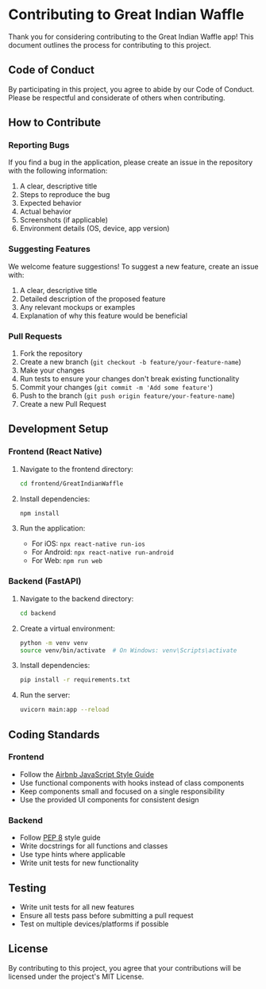 # Contributing to Great Indian Waffle

Thank you for considering contributing to the Great Indian Waffle app! This document outlines the process for contributing to this project.

## Code of Conduct

By participating in this project, you agree to abide by our Code of Conduct. Please be respectful and considerate of others when contributing.

## How to Contribute

### Reporting Bugs

If you find a bug in the application, please create an issue in the repository with the following information:

1. A clear, descriptive title
2. Steps to reproduce the bug
3. Expected behavior
4. Actual behavior
5. Screenshots (if applicable)
6. Environment details (OS, device, app version)

### Suggesting Features

We welcome feature suggestions! To suggest a new feature, create an issue with:

1. A clear, descriptive title
2. Detailed description of the proposed feature
3. Any relevant mockups or examples
4. Explanation of why this feature would be beneficial

### Pull Requests

1. Fork the repository
2. Create a new branch (`git checkout -b feature/your-feature-name`)
3. Make your changes
4. Run tests to ensure your changes don't break existing functionality
5. Commit your changes (`git commit -m 'Add some feature'`)
6. Push to the branch (`git push origin feature/your-feature-name`)
7. Create a new Pull Request

## Development Setup

### Frontend (React Native)

1. Navigate to the frontend directory:
   ```bash
   cd frontend/GreatIndianWaffle
   ```

2. Install dependencies:
   ```bash
   npm install
   ```

3. Run the application:
   - For iOS: `npx react-native run-ios`
   - For Android: `npx react-native run-android`
   - For Web: `npm run web`

### Backend (FastAPI)

1. Navigate to the backend directory:
   ```bash
   cd backend
   ```

2. Create a virtual environment:
   ```bash
   python -m venv venv
   source venv/bin/activate  # On Windows: venv\Scripts\activate
   ```

3. Install dependencies:
   ```bash
   pip install -r requirements.txt
   ```

4. Run the server:
   ```bash
   uvicorn main:app --reload
   ```

## Coding Standards

### Frontend

- Follow the [Airbnb JavaScript Style Guide](https://github.com/airbnb/javascript)
- Use functional components with hooks instead of class components
- Keep components small and focused on a single responsibility
- Use the provided UI components for consistent design

### Backend

- Follow [PEP 8](https://www.python.org/dev/peps/pep-0008/) style guide
- Write docstrings for all functions and classes
- Use type hints where applicable
- Write unit tests for new functionality

## Testing

- Write unit tests for all new features
- Ensure all tests pass before submitting a pull request
- Test on multiple devices/platforms if possible

## License

By contributing to this project, you agree that your contributions will be licensed under the project's MIT License.
